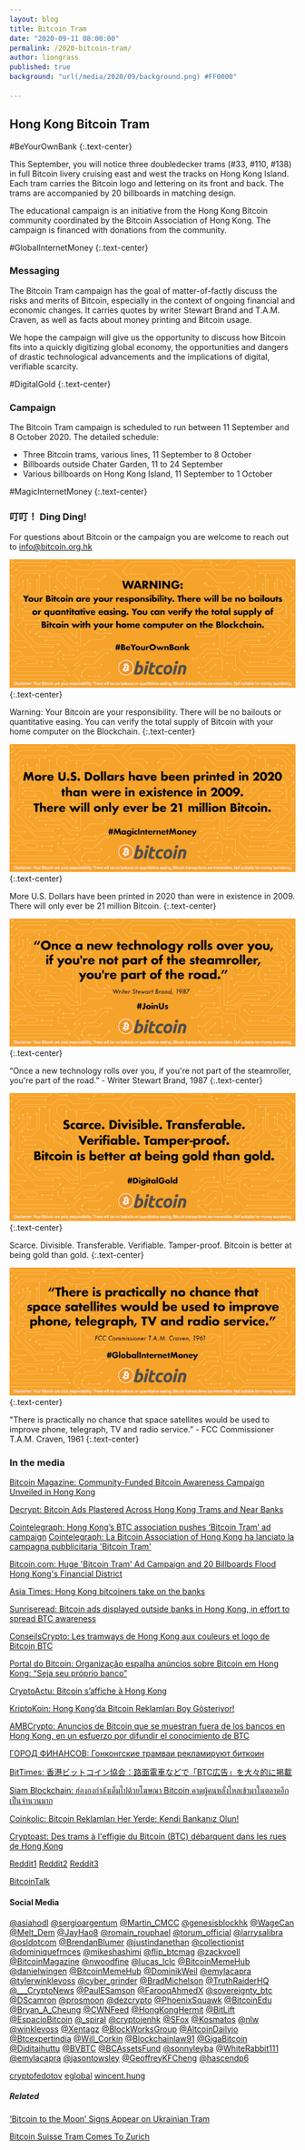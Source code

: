 ```yaml
---
layout: blog
title: Bitcoin Tram
date: "2020-09-11 08:00:00"
permalink: /2020-bitcoin-tram/
author: liongrass
published: true
background: "url(/media/2020/09/background.png) #FF0000"

---
```


## Hong Kong Bitcoin Tram

\#BeYourOwnBank
{:.text-center}

This September, you will notice three doubledecker trams (#33, #110, #138) in full Bitcoin livery cruising east and west the tracks on Hong Kong Island. Each tram carries the Bitcoin logo and lettering on its front and back. The trams are accompanied by 20 billboards in matching design.

The educational campaign is an initiative from the Hong Kong Bitcoin community coordinated by the Bitcoin Association of Hong Kong. The campaign is financed with donations from the community.

\#GlobalInternetMoney
{:.text-center}

### Messaging

The Bitcoin Tram campaign has the goal of matter-of-factly discuss the risks and merits of Bitcoin, especially in the context of ongoing financial and economic changes. It carries quotes by writer Stewart Brand and T.A.M. Craven, as well as facts about money printing and Bitcoin usage.

We hope the campaign will give us the opportunity to discuss how Bitcoin fits into a quickly digitizing global economy, the opportunities and dangers of drastic technological advancements and the implications of digital, verifiable scarcity.

\#DigitalGold
{:.text-center}

### Campaign

The Bitcoin Tram campaign is scheduled to run between 11 September and 8 October 2020. The detailed schedule:
- Three Bitcoin trams, various lines, 11 September to 8 October
- Billboards outside Chater Garden, 11 to 24 September
- Various billboards on Hong Kong Island, 11 September to 1 October

\#MagicInternetMoney
{:.text-center}

### 叮叮！ Ding Ding!

For questions about Bitcoin or the campaign you are welcome to reach out to [info@bitcoin.org.hk](mailto:info@bitcoin.org.hk)

![Warning: Your Bitcoin are your responsibility. There will be no bailouts or quantitative easing. You can verify the total supply of Bitcoin with your home computer on the Blockchain.](/media/2020/09/panel3_s_warning.png)
{:.text-center}

Warning: Your Bitcoin are your responsibility. There will be no bailouts or quantitative easing. You can verify the total supply of Bitcoin with your home computer on the Blockchain.
{:.text-center}

![More U.S. Dollars have been printed in 2020 than were in existence in 2009. There will only ever be 21 million Bitcoin.](/media/2020/09/panel4_s_printing.png)
{:.text-center}

More U.S. Dollars have been printed in 2020 than were in existence in 2009.
There will only ever be 21 million Bitcoin.
{:.text-center}

![Once a new technology rolls over you, if you're not part of the steamroller, you're part of the road.](/media/2020/09/panel2_s_brand.png)
{:.text-center}

“Once a new technology rolls over you, if you're not part of the steamroller, you're part of the road.” - Writer Stewart Brand, 1987
{:.text-center}

![Scarce. Divisible. Transferable. Verifiable. Tamper-proof. Bitcoin is better at being gold than gold.](/media/2020/09/panel5_s_scarce.png)
{:.text-center}

Scarce. Divisible. Transferable. Verifiable. Tamper-proof.
Bitcoin is better at being gold than gold.
{:.text-center}

![There is practically no chance that space satellites would be used to improve phone, telegraph, TV and radio service.](/media/2020/09/panel1_s_craven.png)
{:.text-center}

"There is practically no chance that space satellites would be used to improve phone, telegraph, TV and radio service.” - FCC Commissioner T.A.M. Craven, 1961
{:.text-center}

### In the media

[Bitcoin Magazine: Community-Funded Bitcoin Awareness Campaign Unveiled in Hong Kong](https://bitcoinmagazine.com/articles/community-funded-bitcoin-awareness-campaign-unveiled-in-hong-kong)

[Decrypt: Bitcoin Ads Plastered Across Hong Kong Trams and Near Banks](https://decrypt.co/41514/bitcoin-ads-plastered-across-hong-kong-trams-and-near-banks)

[Cointelegraph: Hong Kong’s BTC association pushes ‘Bitcoin Tram’ ad campaign](https://cointelegraph.com/news/hong-kong-s-btc-association-pushes-bitcoin-tram-ad-campaign)
[Cointelegraph: La Bitcoin Association of Hong Kong ha lanciato la campagna pubblicitaria 'Bitcoin Tram'](https://it.cointelegraph.com/news/hong-kong-s-btc-association-pushes-bitcoin-tram-ad-campaign)

[Bitcoin.com: Huge 'Bitcoin Tram' Ad Campaign and 20 Billboards Flood Hong Kong's Financial District](https://news.bitcoin.com/bitcoin-tram-ad-campaign-billboards-hong-kong/)

[Asia Times:  Hong Kong bitcoiners take on the banks](https://asiatimes.com/2020/09/hong-kong-bitcoiners-take-on-the-banks/)

[Sunriseread: Bitcoin ads displayed outside banks in Hong Kong, in effort to spread BTC awareness](https://sunriseread.com/bitcoin-ads-displayed-outside-banks-in-hong-kong-in-effort-to-spread-btc-awareness/116908/)

[ConseilsCrypto: Les tramways de Hong Kong aux couleurs et logo de Bitcoin BTC](https://conseilscrypto.com/tramways-hong-kong-couleurs-logo-bitcoin-btc/)

[Portal do Bitcoin: Organização espalha anúncios sobre Bitcoin em Hong Kong: “Seja seu próprio banco”](https://portaldobitcoin.uol.com.br/organizacao-espalha-anuncios-sobre-bitcoin-em-hong-kong-seja-seu-proprio-banco/)

[CryptoActu: Bitcoin s’affiche à Hong Kong](https://cryptoactu.com/bitcoin-saffiche-a-hong-kong/)

[KriptoKoin: Hong Kong’da Bitcoin Reklamları Boy Gösteriyor!](https://kriptokoin.com/hong-kongda-bitcoin-reklamlari-boy-gosteriyor/)

[AMBCrypto: Anuncios de Bitcoin que se muestran fuera de los bancos en Hong Kong, en un esfuerzo por difundir el conocimiento de BTC](https://es.ambcrypto.com/anuncios-de-bitcoin-que-se-muestran-fuera-de-los-bancos-en-hong-kong-en-un-esfuerzo-por-difundir-el-conocimiento-de-btc/)

[ГОРОД ФИНАНСОВ: Гонконгские трамваи рекламируют биткоин](https://gorodfinansov.ru/gonkongskie-tramvai-reklamiruyut-bitkoin.html)

[BitTimes: 香港ビットコイン協会：路面電車などで「BTC広告」を大々的に掲載](https://bittimes.net/news/90613.html)

[Siam Blockchain: ฮ่องกงกำลังเต็มไปด้วยโฆษณา Bitcoin คาดผู้คนหลั่งไหลเข้ามาในตลาดอีกเป็นจำนวนมาก](https://siamblockchain.com/2020/09/12/bitcoinbitcoin-ads-plastered-across-hong-kong-trams-and-near-banks/)

[Coinkolic: Bitcoin Reklamları Her Yerde: Kendi Bankanız Olun!](https://www.coinkolik.com/bitcoin-reklamlari-her-yerde-kendi-bankaniz-olun/)

[Cryptoast: Des trams à l'effigie du Bitcoin (BTC) débarquent dans les rues de Hong Kong](https://cryptoast.fr/trams-bitcoin-btc-hong-kong/)

[Reddit1](https://www.reddit.com/r/Bitcoin/comments/iqnsm9/in_front_of_hsbc_hq_in_hong_kong/) 
[Reddit2](https://www.reddit.com/r/Bitcoin/comments/iqqoor/a_local_bitcoin_community_pooled_funds_to_put/) 
[Reddit3](https://www.reddit.com/r/Bitcoin/comments/iqoqwx/welcome_to_hong_kong_the_bitcoin_tram_has_arrived/) 

[BitcoinTalk](https://bitcointalk.org/index.php?topic=5275108.0)

#### Social Media

[@asiahodl](https://twitter.com/asiahodl/status/1304249273182289927) 
[@sergioargentum](https://twitter.com/sergioargentum/status/1304246569030483969) 
[@Martin_CMCC](https://twitter.com/Martin_CMCC/status/1304266654449360896) 
[@genesisblockhk](https://twitter.com/genesisblockhk/status/1304266534664187904) 
[@WageCan](https://twitter.com/WageCan/status/1304276317681020928) 
[@Melt_Dem](https://twitter.com/Melt_Dem/status/1304291541591240704) 
[@JayHao8](https://twitter.com/JayHao8/status/13042852251203911750) 
[@romain_rouphael](https://twitter.com/romain_rouphael/status/1304321232460972032) 
[@torum_official](https://twitter.com/torum_official/status/1304321556470853632) 
[@larrysalibra](https://twitter.com/larrysalibra/status/1304325870107025408) 
[@osldotcom](https://twitter.com/osldotcom/status/1304327557450330120) 
[@BrendanBlumer](https://twitter.com/BrendanBlumer/status/130432892381618995200) 
[@justindanethan](https://twitter.com/justindanethan/status/1304292810892345344) 
[@collectionist](https://twitter.com/collectionist/status/1304280318048792576) 
[@dominiquefrnces](https://twitter.com/dominiquefrnces/status/1304341406022991872) 
[@mikeshashimi](https://twitter.com/mikeshashimi/status/1304373962864951296) 
[@flip_btcmag](https://twitter.com/flip_btcmag/status/1304423843138883594) 
[@zackvoell](https://twitter.com/zackvoell/status/1304431166179680261) 
[@BitcoinMagazine](https://twitter.com/BitcoinMagazine/status/1304430556978044929) 
[@nwoodfine](https://twitter.com/nwoodfine/status/1304432588103151617) 
[@lucas_lclc](https://twitter.com/lucas_lclc/status/1304397043671142400) 
[@BitcoinMemeHub](https://twitter.com/BitcoinMemeHub/status/1304386745312530433) 
[@danielwingen](https://twitter.com/danielwingen/status/1304382588082151425) 
[@BitcoinMemeHub](https://twitter.com/BitcoinMemeHub/status/1304363411321401344) 
[@DominikWeil](https://twitter.com/DominikWeil/status/1304355893123768320) 
[@emylacapra](https://twitter.com/emylacapra/status/1304345157047922692) 
[@tylerwinklevoss](https://twitter.com/tylerwinklevoss/status/1304393687024234496) 
[@cyber_grinder](https://twitter.com/cyber_grinder/status/1304438703897686023) 
[@BradMichelson](https://twitter.com/BradMichelson/status/1304425250541711361) 
[@TruthRaiderHQ](https://twitter.com/TruthRaiderHQ/status/1304434555802267650) 
[@\_\_\_CryptoNews](https://twitter.com/___CryptoNews/status/1304435807546032128) 
[@PaulESamson](https://twitter.com/PaulESamson/status/1304439152025448448) 
[@FarooqAhmedX](https://twitter.com/FarooqAhmedX/status/1304432706617520134) 
[@sovereignty_btc](https://twitter.com/sovereignty_btc/status/1304429742385508354) 
[@DScamron](https://twitter.com/DScamron/status/1304434356799320064) 
[@prosmoon](https://twitter.com/prosmoon/status/1304385055402450944) 
[@dezcrypto](https://twitter.com/dezcrypto/status/1304408122124054534) 
[@PhoenixSquawk](https://twitter.com/PhoenixSquawk/status/1304272766472990721) 
[@BitcoinEdu](https://twitter.com/BitcoinEdu/status/1304416166325166086) 
[@Bryan_A_Cheung](https://twitter.com/Bryan_A_Cheung/status/1304325197529378817) 
[@CWNFeed](https://twitter.com/CWNFeed/status/1304334703927975936) 
[@HongKongHermit](https://twitter.com/HongKongHermit/status/1304281450104061952) 
[@BitLift](https://twitter.com/BitLift/status/1304450404994789376) 
[@EspacioBitcoin](https://twitter.com/EspacioBitcoin/status/1304453458393812994) 
[@\_spiraI](https://twitter.com/_spiraI/status/1304474530602246144) 
[@cryptojenhk](https://twitter.com/cryptojenhk/status/1304567243448041472) 
[@SFox](https://twitter.com/SFox/status/1304433265227583489) 
[@Kosmatos](https://twitter.com/Kosmatos/status/1304433541401411584) 
[@nlw](https://twitter.com/nlw/status/1304599976350187521) 
[@winklevoss](https://twitter.com/winklevoss/status/1304520509732909058) 
[@Xentagz](https://twitter.com/Xentagz/status/1304486200477134848) 
[@BlockWorksGroup](https://twitter.com/BlockWorksGroup/status/1304539684304023553) 
[@AltcoinDailyio](https://twitter.com/AltcoinDailyio/status/1304479442635337728) 
[@Btcexpertindia](https://twitter.com/Btcexpertindia/status/13044874917271019530) 
[@Will_Corkin](https://twitter.com/Will_Corkin/status/1304634597259444225) 
[@Blockchainlaw91](https://twitter.com/Blockchainlaw91/status/1304503536789712898) 
[@GigaBitcoin](https://twitter.com/GigaBitcoin/status/1304586832399622144) 
[@Diditaihuttu](https://twitter.com/Diditaihuttu/status/13046770782610104330)
[@BVBTC](https://twitter.com/BVBTC/status/1304679525268160512) 
[@BCAssetsFund](https://twitter.com/BCAssetsFund/status/1304732796955455489) 
[@sonnyleyba](https://twitter.com/sonnyleyba/status/1304692517724549120) 
[@WhiteRabbit111](https://twitter.com/WhiteRabbit111/status/1304692061329788928) 
[@emylacapra](https://twitter.com/emylacapra/status/1304754879852883968) 
[@jasontowsley](https://twitter.com/jasontowsley/status/1304742272538472449) 
[@GeoffreyKFCheng](https://twitter.com/GeoffreyKFCheng/status/1304382579785654273) 
[@hascendp6](https://twitter.com/hascendp6/status/1304868079206313986)

[cryptofedotov](https://www.facebook.com/cryptofedotov/posts/3485329964823031)
[eglobal](https://www.facebook.com/eglobal/posts/10164496091305434)
[wincent.hung](https://www.facebook.com/wincent.hung/posts/10158812317818707)


##### Related

[‘Bitcoin to the Moon’ Signs Appear on Ukrainian Tram](https://news.bitcoin.com/bitcoin-to-the-moon-signs-appear-on-ukrainian-tram/)

[Bitcoin Suisse Tram Comes To Zurich](https://www.bitcoinsuisse.com/news/bitcoin-suisse-tram-comes-to-zurich)

